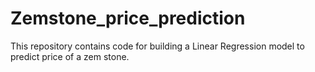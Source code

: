 # Zemstone_price_prediction
This repository contains code for building a Linear Regression model to predict price of a zem stone.

